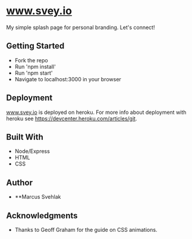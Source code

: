 # www.svey.io

My simple splash page for personal branding. Let's connect!

## Getting Started

* Fork the repo
* Run 'npm install'
* Run 'npm start'
* Navigate to localhost:3000 in your browser

## Deployment

www.svey.io is deployed on heroku. For more info about deployment with heroku see https://devcenter.heroku.com/articles/git. 

## Built With

* Node/Express
* HTML
* CSS

## Author

* **Marcus Svehlak

## Acknowledgments

* Thanks to Geoff Graham for the guide on CSS animations.
